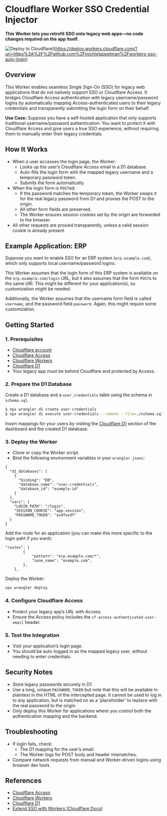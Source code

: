 # Cloudflare Worker SSO Credential Injector

**This Worker lets you retrofit SSO onto legacy web apps—no code changes required on the app itself.**

![Deploy to Cloudflare](https://deploy.workers.cloudflare.com/button)](https://deploy.workers.cloudflare.com/?url=https%3A%2F%2Fgithub.com%2Fmichielappelman%2Fworkers-sso-auto-login)

## Overview

This Worker enables seamless Single Sign-On (SSO) for legacy web applications that do not natively support SSO or Cloudflare Access. It bridges Cloudflare Access authentication with legacy username/password logins by automatically mapping Access-authenticated users to their legacy credentials and transparently submitting the login form on their behalf.

**Use Case:**
Suppose you have a self-hosted application that only supports traditional username/password authentication. You want to protect it with Cloudflare Access and give users a true SSO experience, without requiring them to manually enter their legacy credentials.

## How It Works

- When a user accesses the login page, the Worker:
  - Looks up the user’s Cloudflare Access email in a D1 database.
  - Auto-fills the login form with the mapped legacy username and a temporary password token.
  - Submits the form automatically.
- When the login form is `POST`ed:
  - If the password matches the temporary token, the Worker swaps it for the real legacy password from D1 and proxies the POST to the origin.
  - All other form fields are preserved.
  - The Worker ensures session cookies set by the origin are forwarded to the browser.
- All other requests are proxied transparently, unless a valid session cookie is already present.

## Example Application: ERP

Suppose you want to enable SSO for an ERP system (`erp.example.com`), which only supports local username/password logins.

This Worker assumes that the login form of this ERP system is available on the `erp.example.com/login` URL, but it also assumes that the form `POST`s to the same URI. This might be different for your application(s), so customization might be needed.

Additionally, the Worker assumes that the username form field is called `username`, and the password field `password`. Again, this might require some customization.

## Getting Started

### 1. Prerequisites

- [Cloudflare account](https://dash.cloudflare.com/)
- [Cloudflare Access](https://developers.cloudflare.com/cloudflare-one/)
- [Cloudflare Workers](https://developers.cloudflare.com/workers/)
- [Cloudflare D1](https://developers.cloudflare.com/d1/)
- Your legacy app must be behind Cloudflare and protected by Access.

### 2. Prepare the D1 Database

Create a D1 database and a `user_credentials` table using the schema in `schema.sql`.

```sh
$ npx wrangler d1 create user-credentials
$ npx wrangler d1 execute user-credentials --remote --file=./schema.sql
```

Insert mappings for your users by visiting the [Cloudflare D1](https://dash.cloudflare.com/?to=/:account/workers/d1) section of the dashboard and the created D1 database.

### 3. Deploy the Worker

- Clone or copy the Worker script.
- Bind the following environment variables in your `wrangler.jsonc`:

```jsonc
{
  "d1_databases": [
    {
      "binding": "DB",
      "database_name": "user-credentials",
      "database_id": "example-id"
    }
  ],
  "vars": {
    "LOGIN_PATH": "/login",
    "SESSION_COOKIE": "app-session",
    "PASSWORD_TOKEN": "asdfasdf"
  }
}
```

Add the route for an application (you can make this more specific to the login paht if you want):

```jsonc
"routes": [
		{
			"pattern": "erp.example.com/*",
			"zone_name": "example.com",
		},
	],
```

Deploy the Worker:

```sh
npx wrangler deploy
```

### 4. Configure Cloudflare Access

- Protect your legacy app’s URL with Access.
- Ensure the Access policy includes the ```cf-access-authenticated-user-email``` header.

### 5. Test the Integration

- Visit your application’s login page.
- You should be auto-logged in as the mapped legacy user, without needing to enter credentials.

## Security Notes

- Store legacy passwords securely in D1.
- Use a long, unique `PASSWORD_TOKEN` but note that this will be available in plaintext in the HTML of the intercepted page. It cannot be used to log in to any application, but is matched on as a 'placeholder' to replace with the real password to the origin.
- Only deploy this Worker for applications where you control both the authentication mapping and the backend.

## Troubleshooting

- If login fails, check:
  - The D1 mapping for the user’s email.
  - The Worker logs for POST body and header mismatches.
- Compare network requests from manual and Worker-driven logins using browser dev tools.

## References

- [Cloudflare Access](https://developers.cloudflare.com/cloudflare-one/)
- [Cloudflare Workers](https://developers.cloudflare.com/workers/)
- [Cloudflare D1](https://developers.cloudflare.com/d1/)
- [Extend SSO with Workers (Cloudflare Docs)](https://developers.cloudflare.com/cloudflare-one/tutorials/extend-sso-with-workers/)
